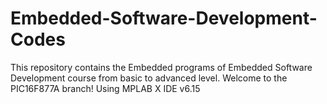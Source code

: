 # Embedded-Software-Development-Codes
This repository contains the Embedded programs of Embedded Software Development course from basic to advanced level.
Welcome to the PIC16F877A branch!
Using MPLAB X IDE v6.15
